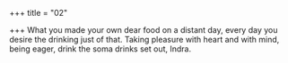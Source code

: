 +++
title = "02"

+++
What you made your own dear food on a distant day, every day you  desire the drinking just of that.
Taking pleasure with heart and with mind, being eager, drink the soma  drinks set out, Indra.